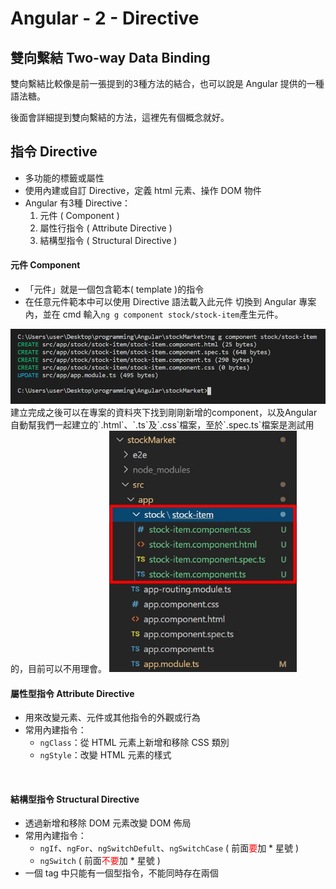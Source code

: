 # Angular - 2 - Directive



## 雙向繫結 Two-way Data Binding
雙向繫結比較像是前一張提到的3種方法的結合，也可以說是 Angular 提供的一種語法糖。

後面會詳細提到雙向繫結的方法，這裡先有個概念就好。


## 指令 Directive
* 多功能的標籤或屬性
* 使用內建或自訂 Directive，定義 html 元素、操作 DOM 物件
* Angular 有3種 Directive：
    1. 元件 ( Component )
    2. 屬性行指令 ( Attribute Directive )
    3. 結構型指令 ( Structural Directive )

#### 元件 Component
* 「元件」就是一個包含範本( template )的指令
* 在任意元件範本中可以使用 Directive 語法載入此元件
切換到 Angular 專案內，並在 cmd 輸入`ng g component stock/stock-item`產生元件。
<img src="/img/ng_g_component.png">
<br/>
建立完成之後可以在專案的資料夾下找到剛剛新增的component，以及Angular自動幫我們一起建立的`.html`、`.ts`及`.css`檔案，至於`.spec.ts`檔案是測試用的，目前可以不用理會。
<img src="/img/ng_new_after.png" width="300px">

#### 屬性型指令 Attribute Directive
* 用來改變元素、元件或其他指令的外觀或行為
* 常用內建指令：
    * `ngClass`：從 HTML 元素上新增和移除 CSS 類別
    * `ngStyle`：改變 HTML 元素的樣式
<br/>

#### 結構型指令 Structural Directive
* 透過新增和移除 DOM 元素改變 DOM 佈局
* 常用內建指令：
    * `ngIf`、`ngFor`、`ngSwitchDefult`、`ngSwitchCase` ( 前面<font color="red">要</font>加 * 星號 )
    * `ngSwitch` ( 前面<font color="red">不要</font>加 * 星號 )
* 一個 tag 中只能有一個型指令，不能同時存在兩個